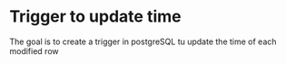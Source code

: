 # Trigger to update time
The goal is to create a trigger in postgreSQL tu update the time of each modified row
